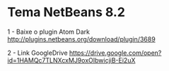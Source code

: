 # Tema NetBeans 8.2

1 - Baixe o plugin Atom Dark
http://plugins.netbeans.org/download/plugin/3689

2 - Link GoogleDrive
https://drive.google.com/open?id=1HAMQc7TLNXcxMJ9oxOIbwicjiB-Ei2uX
